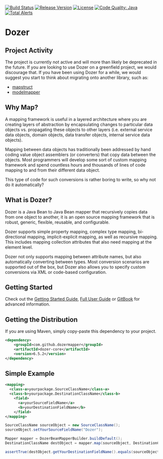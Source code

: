 [![Build Status](https://travis-ci.org/DozerMapper/dozer.svg?branch=master)](https://travis-ci.org/DozerMapper/dozer)
[![Release Version](https://img.shields.io/maven-central/v/com.github.dozermapper/dozer-core.svg?maxAge=2592000)](https://mvnrepository.com/artifact/com.github.dozermapper/dozer-core)
[![License](https://img.shields.io/hexpm/l/plug.svg?maxAge=2592000)]()
[![Code Quality: Java](https://img.shields.io/lgtm/grade/java/g/DozerMapper/dozer.svg?logo=lgtm&logoWidth=18)](https://lgtm.com/projects/g/DozerMapper/dozer/context:java)
[![Total Alerts](https://img.shields.io/lgtm/alerts/g/DozerMapper/dozer.svg?logo=lgtm&logoWidth=18)](https://lgtm.com/projects/g/DozerMapper/dozer/alerts)

# Dozer
## Project Activity
The project is currently not active and will more than likely be deprecated in the future. If you are looking to use Dozer
on a greenfield project, we would discourage that. If you have been using Dozer for a while, we would suggest you start to think about migrating
onto another library, such as:
- [mapstruct](https://github.com/mapstruct/mapstruct)
- [modelmapper](https://github.com/modelmapper/modelmapper)

## Why Map?
A mapping framework is useful in a layered architecture where you are creating layers of abstraction by encapsulating changes to particular data objects vs. propagating these objects to other layers (i.e. external service data objects, domain objects, data transfer objects, internal service data objects).

Mapping between data objects has traditionally been addressed by hand coding value object assemblers (or converters) that copy data between the objects. Most programmers will develop some sort of custom mapping framework and spend countless hours and thousands of lines of code mapping to and from their different data object.

This type of code for such conversions is rather boring to write, so why not do it automatically?


## What is Dozer?
Dozer is a Java Bean to Java Bean mapper that recursively copies data from one object to another, it is an open source mapping framework that is robust, generic, flexible, reusable, and configurable.

Dozer supports simple property mapping, complex type mapping, bi-directional mapping, implicit-explicit mapping, as well as recursive mapping. This includes mapping collection attributes that also need mapping at the element level.

Dozer not only supports mapping between attribute names, but also automatically converting between types. Most conversion scenarios are supported out of the box, but Dozer also allows you to specify custom conversions via XML or code-based configuration.

## Getting Started
Check out the [Getting Started Guide](https://dozermapper.github.io/gitbook/documentation/gettingstarted.html), [Full User Guide](https://dozermapper.github.io/user-guide.pdf) or [GitBook](https://dozermapper.github.io/gitbook/) for advanced information.

## Getting the Distribution
If you are using Maven, simply copy-paste this dependency to your project.

```XML
<dependency>
    <groupId>com.github.dozermapper</groupId>
    <artifactId>dozer-core</artifactId>
    <version>6.5.2</version>
</dependency>
```

## Simple Example
```XML
<mapping>
  <class-a>yourpackage.SourceClassName</class-a>
  <class-b>yourpackage.DestinationClassName</class-b>
    <field>
      <a>yourSourceFieldName</a>
      <b>yourDestinationFieldName</b>
    </field>
</mapping>
```

```Java
SourceClassName sourceObject = new SourceClassName();
sourceObject.setYourSourceFieldName("Dozer");

Mapper mapper = DozerBeanMapperBuilder.buildDefault();
DestinationClassName destObject = mapper.map(sourceObject, DestinationClassName.class);

assertTrue(destObject.getYourDestinationFieldName().equals(sourceObject.getYourSourceFieldName()));
```
